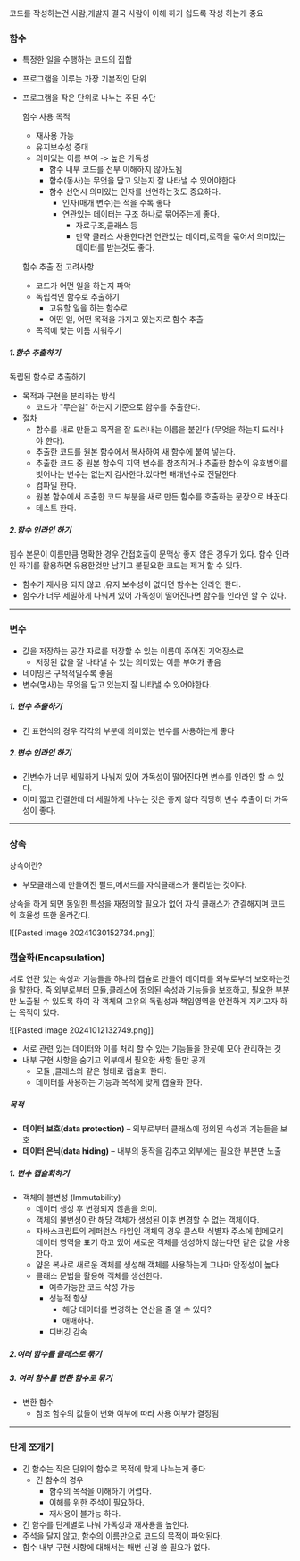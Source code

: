 코드를 작성하는건 사람,개발자 결국 사람이 이해 하기 쉽도록 작성 하는게 중요

### 함수
- 특정한 일을 수행하는 코드의 집합
- 프로그램을 이루는 가장 기본적인 단위
- 프로그램을 작은 단위로 나누는 주된 수단

	함수 사용 목적
	- 재사용 가능
	- 유지보수성 증대
	- 의미있는 이름 부여 -> 높은 가독성
		- 함수 내부 코드를 전부 이해하지 않아도됨
		- 함수(동사)는 무엇을 담고 있는지 잘 나타낼 수 있어야한다.
		- 함수 선언시 의미있는 인자를 선언하는것도 중요하다.
			- 인자(매개 변수)는 적을 수록 좋다
			- 연관있는 데이터는 구조 하나로 묶어주는게 좋다.
				- 자료구조,클래스 등
				- 만약 클래스 사용한다면 연관있는 데이터,로직을 묶어서 의미있는 데이터를 받는것도 좋다.
	
	함수 추출 전 고려사항
	- 코드가 어떤 일을 하는지 파악
	- 독립적인 함수로 추출하기
		- 고유할 일을 하는 함수로 
		- 어떤 일, 어떤 목적을 가지고 있는지로 함수 추출
	- 목적에 맞는 이름 지워주기

##### 1.함수 추출하기
독립된 함수로 추출하기

- 목적과 구현을 분리하는 방식
	- 코드가 "무슨일" 하는지 기준으로 함수를 추출한다.
- 절차
	- 함수를 새로 만들고 목적을 잘 드러내는 이름을 붙인다 (무엇을 하는지 드러나야 한다).
	- 추출한 코드를 원본 함수에서 복사하여 새 함수에 붙여 넣는다.
	- 추출한 코드 중 원본 함수의 지역 변수를 참조하거나 추출한 함수의 유효범의를 벗어나는 변수는 없는지 검사한다.있다면 매개변수로 전달한다.
	- 컴파일 한다.
	- 원본 함수에서 추출한 코드 부분을 새로 만든 함수를 호출하는 문장으로 바꾼다.
	- 테스트 한다.

##### 2.함수 인라인 하기
힘수 본문이 이름만큼 명확한 경우 간접호출이 문맥상 좋지 않은 경우가 있다.
함수 인라인 하기를 활용하면 유용한것만 남기고 불필요한 코드는 제거 할 수 있다.
- 함수가 재사용 되지 않고 ,유지 보수성이 없다면 함수는 인라인 한다.
- 함수가 너무 세밀하게 나눠져 있어 가독성이 떨어진다면 함수를 인라인 할 수 있다.

---
### 변수
- 값을 저장하는 공간 자료를 저장할 수 있는 이름이 주어진 기억장소로 
	- 저장된 값을 잘 나타낼 수 있는 의미있는 이름 부여가 좋음
- 네이밍은  구적적일수록 좋음
- 변수(명사)는 무엇을 담고 있는지 잘 나타낼 수 있어야한다.

##### 1. 변수 추출하기
- 긴 표현식의 경우 각각의 부분에 의미있는 변수를 사용하는게 좋다
##### 2.변수 인라인 하기
- 긴변수가 너무 세밀하게 나눠져 있어 가독성이 떨어진다면 변수를 인라인 할 수 있다.
- 이미 짧고 간결한데  더 세밀하게 나누는 것은 좋지 않다 적당히 변수 추출이 더 가독성이 좋다.

---
### 상속
상속이란?
- 부모클래스에 만들어진 필드,메서드를 자식클래스가 물려받는 것이다.

상속을 하게 되면 동일한 특성을 재정의할 필요가 없어 자식 클래스가 간결해지며 코드의 효율성 또한 올라간다.

![[Pasted image 20241030152734.png]]



### 캡슐화(Encapsulation)
서로 연관 있는 속성과 기능들을 하나의 캡슐로 만들어 데이터를 외부로부터 보호하는것을 말한다.
즉 외부로부터 모듈,클래스에 정의된 속성과 기능들을 보호하고, 필요한 부분만 노출될 수 있도록 하여 각 객체의 고유의 독립성과 책임영역을 안전하게 지키고자 하는 목적이 있다.

![[Pasted image 20241012132749.png]]

- 서로 관련 있는 데이터와 이를 처리 할 수 있는 기능들을 한곳에 모아 관리하는 것
- 내부 구현 사항을 숨기고 외부에서 필요한 사항 들만 공개
	- 모듈 ,클래스와 같은 형태로 캡슐화 한다.
	- 데이터를 사용하는 기능과 목적에 맞게 캡슐화 한다.

##### 목적
- **데이터 보호(data protection)** – 외부로부터 클래스에 정의된 속성과 기능들을 보호
- **데이터 은닉(data hiding)** – 내부의 동작을 감추고 외부에는 필요한 부분만 노출
##### 1. 변수 캡슐화하기
- 객체의 불변성 (Immutability)
	- 데이터 생성 후 변경되지 않음을 의미.
	- 객체의 불변성이란 해당 객체가 생성된 이후 변경할 수 없는 객체이다.
	- 자바스크립트의 레퍼런스 타입인 객체의 경우 콜스택 식별자 주소에 힙메모리 데이터 영역을 표기 하고 있어 새로운 객체를 생성하지 않는다면 같은 값을 사용한다. 
	- 얖은 복사로 새로운 객체를 생성해 객체를 사용하는게 그나마 안정성이 높다.
	- 클래스 문법을 활용해 객체를 생선한다.
		- 예측가능한 코드 작성 가능
		- 성능적 향상
			- 해당 데이터를 변경하는 연산을 줄 일 수 있다?
			- 애매하다.
		- 디버깅 감속
##### 2.여러 함수를 클래스로 묶기
##### 3. 여러 함수를 변환 함수로 묶기
- 변환 함수
	- 참조 함수의 값들이 변화 여부에 따라 사용 여부가 결정됨

---
### 단계 쪼개기
- 긴 함수는 작은 단위의 함수로 목적에 맞게 나누는게 좋다
	- 긴 함수의 경우
		- 함수의 목적을 이해하기 어렵다.
		- 이해를 위한 주석이 필요하다.
		- 재사용이 불가능 하다.
- 긴 함수를 단계별로 나눠 가독성과 재사용을 높인다.
- 주석을 달지 않고, 함수의 이름만으로 코드의 목적이 파악된다.
- 함수 내부 구현 사항에 대해서는 매번 신경 쓸 필요가 없다.

